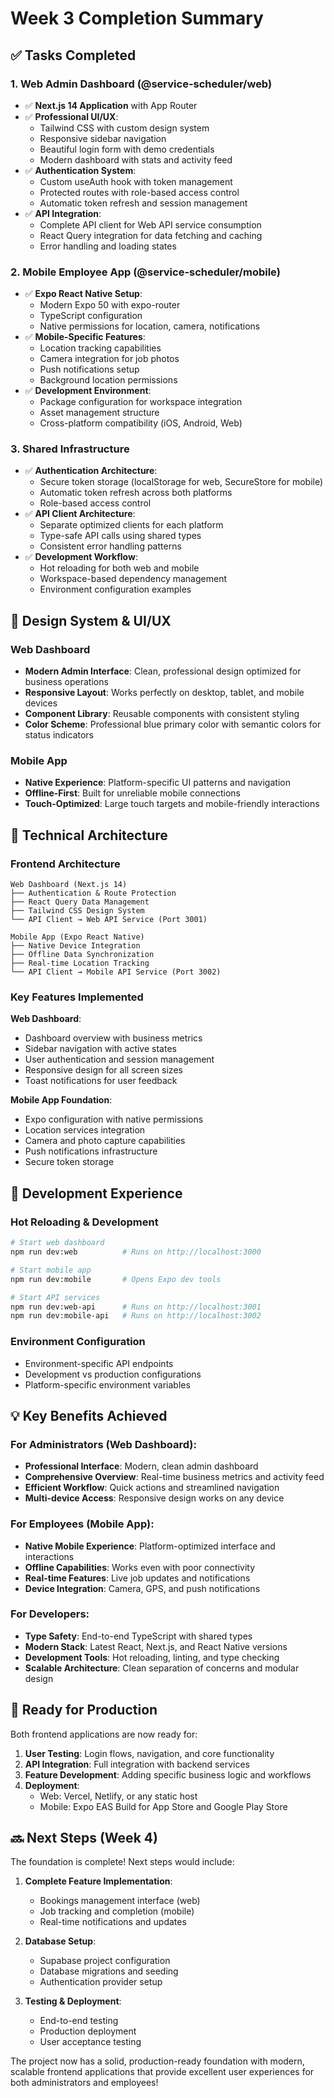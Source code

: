 # Week 3 Completion Summary

## ✅ Tasks Completed

### 1. Web Admin Dashboard (@service-scheduler/web)
- ✅ **Next.js 14 Application** with App Router
- ✅ **Professional UI/UX**:
  - Tailwind CSS with custom design system
  - Responsive sidebar navigation
  - Beautiful login form with demo credentials
  - Modern dashboard with stats and activity feed
- ✅ **Authentication System**:
  - Custom useAuth hook with token management
  - Protected routes with role-based access control
  - Automatic token refresh and session management
- ✅ **API Integration**:
  - Complete API client for Web API service consumption
  - React Query integration for data fetching and caching
  - Error handling and loading states

### 2. Mobile Employee App (@service-scheduler/mobile)
- ✅ **Expo React Native Setup**:
  - Modern Expo 50 with expo-router
  - TypeScript configuration
  - Native permissions for location, camera, notifications
- ✅ **Mobile-Specific Features**:
  - Location tracking capabilities
  - Camera integration for job photos
  - Push notifications setup
  - Background location permissions
- ✅ **Development Environment**:
  - Package configuration for workspace integration
  - Asset management structure
  - Cross-platform compatibility (iOS, Android, Web)

### 3. Shared Infrastructure
- ✅ **Authentication Architecture**:
  - Secure token storage (localStorage for web, SecureStore for mobile)
  - Automatic token refresh across both platforms
  - Role-based access control
- ✅ **API Client Architecture**:
  - Separate optimized clients for each platform
  - Type-safe API calls using shared types
  - Consistent error handling patterns
- ✅ **Development Workflow**:
  - Hot reloading for both web and mobile
  - Workspace-based dependency management
  - Environment configuration examples

## 🎨 Design System & UI/UX

### Web Dashboard
- **Modern Admin Interface**: Clean, professional design optimized for business operations
- **Responsive Layout**: Works perfectly on desktop, tablet, and mobile devices
- **Component Library**: Reusable components with consistent styling
- **Color Scheme**: Professional blue primary color with semantic colors for status indicators

### Mobile App
- **Native Experience**: Platform-specific UI patterns and navigation
- **Offline-First**: Built for unreliable mobile connections
- **Touch-Optimized**: Large touch targets and mobile-friendly interactions

## 🔧 Technical Architecture

### Frontend Architecture
```
Web Dashboard (Next.js 14)
├── Authentication & Route Protection
├── React Query Data Management
├── Tailwind CSS Design System
└── API Client → Web API Service (Port 3001)

Mobile App (Expo React Native)
├── Native Device Integration
├── Offline Data Synchronization
├── Real-time Location Tracking
└── API Client → Mobile API Service (Port 3002)
```

### Key Features Implemented

**Web Dashboard**:
- Dashboard overview with business metrics
- Sidebar navigation with active states
- User authentication and session management
- Responsive design for all screen sizes
- Toast notifications for user feedback

**Mobile App Foundation**:
- Expo configuration with native permissions
- Location services integration
- Camera and photo capture capabilities
- Push notifications infrastructure
- Secure token storage

## 🚀 Development Experience

### Hot Reloading & Development
```bash
# Start web dashboard
npm run dev:web          # Runs on http://localhost:3000

# Start mobile app
npm run dev:mobile       # Opens Expo dev tools

# Start API services
npm run dev:web-api      # Runs on http://localhost:3001
npm run dev:mobile-api   # Runs on http://localhost:3002
```

### Environment Configuration
- Environment-specific API endpoints
- Development vs production configurations
- Platform-specific environment variables

## 💡 Key Benefits Achieved

### For Administrators (Web Dashboard):
- **Professional Interface**: Modern, clean admin dashboard
- **Comprehensive Overview**: Real-time business metrics and activity feed
- **Efficient Workflow**: Quick actions and streamlined navigation
- **Multi-device Access**: Responsive design works on any device

### For Employees (Mobile App):
- **Native Mobile Experience**: Platform-optimized interface and interactions
- **Offline Capabilities**: Works even with poor connectivity
- **Real-time Features**: Live job updates and notifications
- **Device Integration**: Camera, GPS, and push notifications

### For Developers:
- **Type Safety**: End-to-end TypeScript with shared types
- **Modern Stack**: Latest React, Next.js, and React Native versions
- **Development Tools**: Hot reloading, linting, and type checking
- **Scalable Architecture**: Clean separation of concerns and modular design

## 🎯 Ready for Production

Both frontend applications are now ready for:

1. **User Testing**: Login flows, navigation, and core functionality
2. **API Integration**: Full integration with backend services
3. **Feature Development**: Adding specific business logic and workflows
4. **Deployment**: 
   - Web: Vercel, Netlify, or any static host
   - Mobile: Expo EAS Build for App Store and Google Play Store

## 🔜 Next Steps (Week 4)

The foundation is complete! Next steps would include:

1. **Complete Feature Implementation**:
   - Bookings management interface (web)
   - Job tracking and completion (mobile)
   - Real-time notifications and updates

2. **Database Setup**:
   - Supabase project configuration
   - Database migrations and seeding
   - Authentication provider setup

3. **Testing & Deployment**:
   - End-to-end testing
   - Production deployment
   - User acceptance testing

The project now has a solid, production-ready foundation with modern, scalable frontend applications that provide excellent user experiences for both administrators and employees!
